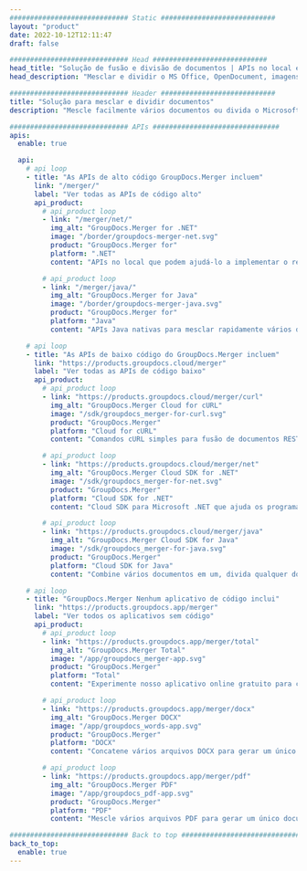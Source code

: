 ```yaml
---
############################# Static ############################
layout: "product"
date: 2022-10-12T12:11:47
draft: false

############################# Head ############################
head_title: "Solução de fusão e divisão de documentos | APIs no local e aplicativo gratuito"
head_description: "Mesclar e dividir o MS Office, OpenDocument, imagens PDF e outros formatos de arquivo usando a solução local ou use o aplicativo de fusão e divisão de documentos on-line."

############################# Header ############################
title: "Solução para mesclar e dividir documentos"
description: "Mescle facilmente vários documentos ou divida o Microsoft Office, OpenOffice, PDF e outros documentos em páginas."

############################# APIs ###############################
apis:
  enable: true

  api:
    # api loop
    - title: "As APIs de alto código GroupDocs.Merger incluem"
      link: "/merger/"
      label: "Ver todas as APIs de código alto"
      api_product:
        # api_product loop
        - link: "/merger/net/"
          img_alt: "GroupDocs.Merger for .NET"
          image: "/border/groupdocs-merger-net.svg"
          product: "GroupDocs.Merger for"
          platform: ".NET"
          content: "APIs no local que podem ajudá-lo a implementar o recurso de divisão e mesclagem rápida para vários documentos em seus aplicativos baseados em .NET."

        # api_product loop
        - link: "/merger/java/"
          img_alt: "GroupDocs.Merger for Java"
          image: "/border/groupdocs-merger-java.svg"
          product: "GroupDocs.Merger for"
          platform: "Java"
          content: "APIs Java nativas para mesclar rapidamente vários documentos ou dividir qualquer documento em páginas dentro de seus aplicativos baseados em Java."

    # api loop
    - title: "As APIs de baixo código do GroupDocs.Merger incluem"
      link: "https://products.groupdocs.cloud/merger"
      label: "Ver todas as APIs de código baixo"
      api_product:
        # api_product loop
        - link: "https://products.groupdocs.cloud/merger/curl"
          img_alt: "GroupDocs.Merger Cloud for cURL"
          image: "/sdk/groupdocs_merger-for-curl.svg"
          product: "GroupDocs.Merger"
          platform: "Cloud for cURL"
          content: "Comandos cURL simples para fusão de documentos RESTful API na nuvem para mesclar e dividir documentos em uma ampla variedade de formatos de documentos populares compatíveis."

        # api_product loop
        - link: "https://products.groupdocs.cloud/merger/net"
          img_alt: "GroupDocs.Merger Cloud SDK for .NET"
          image: "/sdk/groupdocs_merger-for-net.svg"
          product: "GroupDocs.Merger"
          platform: "Cloud SDK for .NET"
          content: "Cloud SDK para Microsoft .NET que ajuda os programadores a implementar o recurso de mesclagem e divisão rápida para vários documentos em seus aplicativos baseados em .NET."

        # api_product loop
        - link: "https://products.groupdocs.cloud/merger/java"
          img_alt: "GroupDocs.Merger Cloud SDK for Java"
          image: "/sdk/groupdocs_merger-for-java.svg"
          product: "GroupDocs.Merger"
          platform: "Cloud SDK for Java"
          content: "Combine vários documentos em um, divida qualquer documento em vários, reordene, substitua ou altere a orientação da página em seus aplicativos Java."

    # api loop
    - title: "GroupDocs.Merger Nenhum aplicativo de código inclui"
      link: "https://products.groupdocs.app/merger"
      label: "Ver todos os aplicativos sem código"
      api_product:
        # api_product loop
        - link: "https://products.groupdocs.app/merger/total"
          img_alt: "GroupDocs.Merger Total"
          image: "/app/groupdocs_merger-app.svg"
          product: "GroupDocs.Merger"
          platform: "Total"
          content: "Experimente nosso aplicativo online gratuito para concatenar mais de 30 tipos de arquivos sem sair do seu navegador favorito."

        # api_product loop
        - link: "https://products.groupdocs.app/merger/docx"
          img_alt: "GroupDocs.Merger DOCX"
          image: "/app/groupdocs_words-app.svg"
          product: "GroupDocs.Merger"
          platform: "DOCX"
          content: "Concatene vários arquivos DOCX para gerar um único documento."

        # api_product loop
        - link: "https://products.groupdocs.app/merger/pdf"
          img_alt: "GroupDocs.Merger PDF"
          image: "/app/groupdocs_pdf-app.svg"
          product: "GroupDocs.Merger"
          platform: "PDF"
          content: "Mescle vários arquivos PDF para gerar um único documento diretamente do navegador da web."

############################# Back to top ###############################
back_to_top:
  enable: true
---
```

